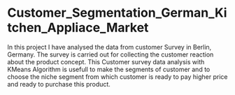 # Customer_Segmentation_German_Kitchen_Appliace_Market
In this project I have analysed the data from customer Survey in Berlin, Germany. The survey is carried out for collecting the customer reaction about the product concept. This Customer survey data analysis with KMeans Algorithm is usefull to make the segments of customer and to choose the niche segment from which customer is ready to pay higher price and ready to purchase this product.
